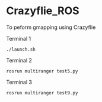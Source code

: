 # Crazyflie_ROS

To peform gmapping using Crazyflie 

Terminal 1

```
./launch.sh
```

Terminal 2

```
rosrun multiranger test5.py
```


Terminal 3

```
rosrun multiranger test9.py
```
